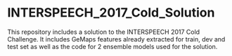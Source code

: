# INTERSPEECH_2017_Cold_Solution
This repository includes a solution to the INTERSPEECH 2017 Cold Challenge. It includes GeMaps features already extracted for train, dev and test set as well as the code for 2 ensemble models used for the solution.
